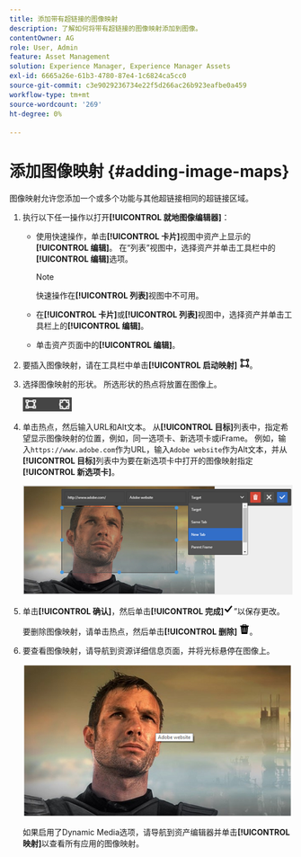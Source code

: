 ```yaml
---
title: 添加带有超链接的图像映射
description: 了解如何将带有超链接的图像映射添加到图像。
contentOwner: AG
role: User, Admin
feature: Asset Management
solution: Experience Manager, Experience Manager Assets
exl-id: 6665a26e-61b3-4780-87e4-1c6824ca5cc0
source-git-commit: c3e9029236734e22f5d266ac26b923eafbe0a459
workflow-type: tm+mt
source-wordcount: '269'
ht-degree: 0%

---
```


# 添加图像映射 {#adding-image-maps}

图像映射允许您添加一个或多个功能与其他超链接相同的超链接区域。

1. 执行以下任一操作以打开&#x200B;**[!UICONTROL 就地图像编辑器]**：

   * 使用快速操作，单击&#x200B;**[!UICONTROL 卡片]**&#x200B;视图中资产上显示的&#x200B;**[!UICONTROL 编辑]**。 在“列表”视图中，选择资产并单击工具栏中的&#x200B;**[!UICONTROL 编辑]**&#x200B;选项。

     >[!NOTE]
     >
     >快速操作在&#x200B;**[!UICONTROL 列表]**&#x200B;视图中不可用。

   * 在&#x200B;**[!UICONTROL 卡片]**&#x200B;或&#x200B;**[!UICONTROL 列表]**&#x200B;视图中，选择资产并单击工具栏上的&#x200B;**[!UICONTROL 编辑]**。
   * 单击资产页面中的&#x200B;**[!UICONTROL 编辑]**。

1. 要插入图像映射，请在工具栏中单击&#x200B;**[!UICONTROL 启动映射]** ![图像映射](assets/do-not-localize/image-map-icon.png)。
1. 选择图像映射的形状。 所选形状的热点将放置在图像上。

   ![chlimage_1-422](assets/chlimage_1-422.png)

1. 单击热点，然后输入URL和Alt文本。 从&#x200B;**[!UICONTROL 目标]**&#x200B;列表中，指定希望显示图像映射的位置，例如，同一选项卡、新选项卡或iFrame。 例如，输入`https://www.adobe.com`作为URL，输入`Adobe website`作为Alt文本，并从&#x200B;**[!UICONTROL 目标]**&#x200B;列表中为要在新选项卡中打开的图像映射指定&#x200B;**[!UICONTROL 新选项卡]**。

   ![chlimage_1-423](assets/chlimage_1-423.png)

1. 单击&#x200B;**[!UICONTROL 确认]**，然后单击&#x200B;**[!UICONTROL 完成]**![从工具栏中选择“检查完成](assets/do-not-localize/check-ok-done-icon.png)”以保存更改。

   要删除图像映射，请单击热点，然后单击&#x200B;**[!UICONTROL 删除]** ![删除](assets/do-not-localize/delete-solid-line.png)。

1. 要查看图像映射，请导航到资源详细信息页面，并将光标悬停在图像上。

   ![chlimage_1-426](assets/chlimage_1-426.png)

   如果启用了Dynamic Media选项，请导航到资产编辑器并单击&#x200B;**[!UICONTROL 映射]**&#x200B;以查看所有应用的图像映射。

